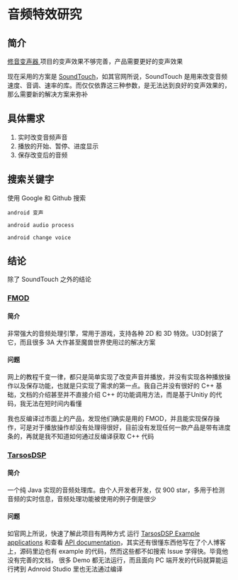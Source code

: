 # 音频特效研究

## 简介

[修音变声器 ](http://app.mi.com/details?id=com.planapps.voice)项目的变声效果不够完善，产品需要更好的变声效果

现在采用的方案是 [SoundTouch](http://www.surina.net/soundtouch/)，如其官网所说，SoundTouch 是用来改变音频速度、音调、速率的库。而仅仅依靠这三种参数，是无法达到良好的变声效果的，那么需要新的解决方案来弥补

## 具体需求

1. 实时改变音频声音
2. 播放的开始、暂停、进度显示
3. 保存改变后的音频

## 搜索关键字

使用 Google 和 Github 搜索

`android 变声`

`android audio process`

`android change voice `

## 结论

除了 SoundTouch 之外的结论

### [FMOD](https://www.fmod.com)

#### 简介

非常强大的音频处理引擎，常用于游戏，支持各种 2D 和 3D 特效。U3D封装了它，而且很多 3A 大作甚至魔兽世界使用过的解决方案

#### 问题

网上的教程千变一律，都只是简单实现了改变声音并播放，并没有实现各种播放操作以及保存功能，也就是只实现了需求的第一点。我自己并没有很好的 C++ 基础，文档的介绍甚至并不直接介绍 C++ 的功能调用方法，而是基于Unitiy 的代码，我无法在短时间内看懂

我也反编译过市面上的产品，发现他们确实是用的 FMOD，并且能实现保存操作，可是对于播放操作却没有处理得很好，目前没有发现任何一款产品是带有进度条的，再就是我不知道如何通过反编译获取 C++ 代码

### [TarsosDSP](https://github.com/JorenSix/TarsosDSP)

#### 简介

一个纯 Java 实现的音频处理库。由个人开发者开发，仅 900 star，多用于检测音频的实时信息，音频处理功能被使用的例子倒是很少

#### 问题

如官网上所说，快速了解此项目有两种方式  运行 [TarsosDSP Example applications](http://0110.be/releases/TarsosDSP/TarsosDSP-latest/TarsosDSP-latest-Examples/) 和查看 [API documentation](http://0110.be/releases/TarsosDSP/TarsosDSP-latest/TarsosDSP-latest-Documentation/)，其实还有很懂东西他写在了个人博客上，源码里边也有 example 的代码，然而这些都不如搜索 Issue 学得快。毕竟他没有完善的文档， 很多 Demo 都无法运行，而且面向 PC 端开发的代码就算能运行拷到 Adnroid Studio 里也无法通过编译

